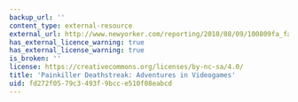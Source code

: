 ```yaml
---
backup_url: ''
content_type: external-resource
external_url: http://www.newyorker.com/reporting/2010/08/09/100809fa_fact_baker
has_external_licence_warning: true
has_external_license_warning: true
is_broken: ''
license: https://creativecommons.org/licenses/by-nc-sa/4.0/
title: 'Painkiller Deathstreak: Adventures in Videogames'
uid: fd272f05-79c3-493f-9bcc-e510f08eabcd
---
```

